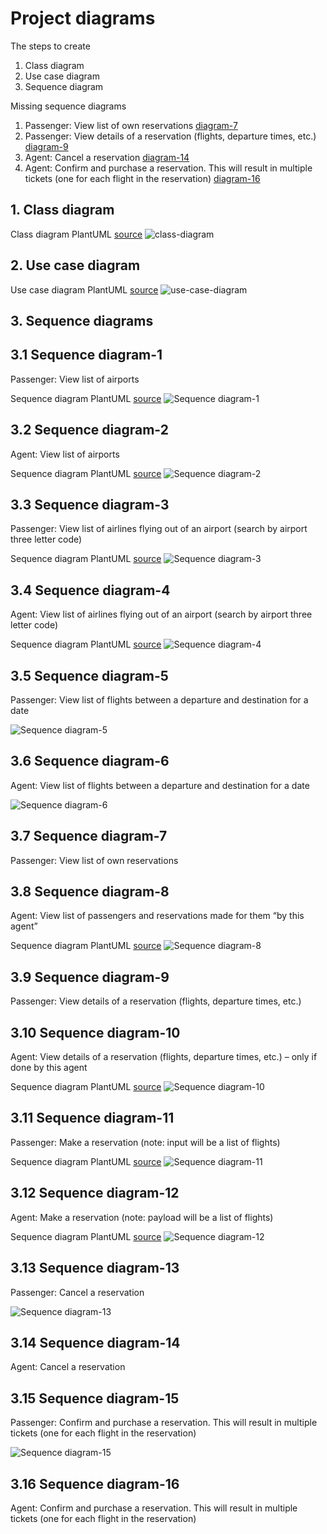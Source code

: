 # Project diagrams

The steps to create

1. Class diagram
2. Use case diagram
3. Sequence diagram

Missing sequence diagrams
1. Passenger: View list of own reservations [diagram-7](#3.7-Sequence-diagram-7) 
2. Passenger: View details of a reservation (flights, departure times, etc.) [diagram-9](#3.9-Sequence-diagram-9)
3. Agent: Cancel a reservation [diagram-14](#3.14-Sequence-diagram-14)
4. Agent: Confirm and purchase a reservation. This will result in multiple tickets (one for each flight in the reservation) [diagram-16](#3.16-Sequence-diagram-16)


## 1. Class diagram

Class diagram PlantUML [source](plantuml/1-class-diagram.md)
![class-diagram](images/1-class-diagram.png)

## 2. Use case diagram

Use case diagram PlantUML [source](plantuml/2-use-case-diagram.md)
![use-case-diagram](images/2-use-case-diagram.png)

## 3. Sequence diagrams

## 3.1 Sequence diagram-1

Passenger: View list of airports

Sequence diagram PlantUML [source](plantuml/3-1-sequence-diagram.md)
![Sequence diagram-1](images/3-1-sequence-diagram.png)

## 3.2 Sequence diagram-2

Agent: View list of airports

Sequence diagram PlantUML [source](plantuml/3-2-sequence-diagram.md)
![Sequence diagram-2](images/3-2-sequence-diagram.png)

## 3.3 Sequence diagram-3

Passenger: View list of airlines flying out of an airport (search by airport three letter code)

Sequence diagram PlantUML [source](plantuml/3-3-sequence-diagram.md)
![Sequence diagram-3](images/3-3-sequence-diagram.png)

## 3.4 Sequence diagram-4

Agent: View list of airlines flying out of an airport (search by airport three letter code)

Sequence diagram PlantUML [source](plantuml/3-4-sequence-diagram.md)
![Sequence diagram-4](images/3-4-sequence-diagram.png)

## 3.5 Sequence diagram-5

Passenger: View list of flights between a departure and destination for a date

![Sequence diagram-5](images/3-5-passenger-search-flights.png)

## 3.6 Sequence diagram-6

Agent: View list of flights between a departure and destination for a date

![Sequence diagram-6](images/3-6-agent-search-flights.png)

## 3.7 Sequence diagram-7
Passenger: View list of own reservations

## 3.8 Sequence diagram-8

Agent: View list of passengers and reservations made for them “by this agent”

Sequence diagram PlantUML [source](plantuml/3-8-sequence-diagram.md)
![Sequence diagram-8](images/3-8-sequence-diagram.png)
## 3.9 Sequence diagram-9
Passenger: View details of a reservation (flights, departure times, etc.)

## 3.10 Sequence diagram-10

Agent: View details of a reservation (flights, departure times, etc.) – only if done by this agent

Sequence diagram PlantUML [source](plantuml/3-10-sequence-diagram.md)
![Sequence diagram-10](images/3-10-sequence-diagram.png)

## 3.11 Sequence diagram-11

Passenger: Make a reservation (note: input will be a list of flights)

Sequence diagram PlantUML [source](plantuml/3-11-sequence-diagram.md)
![Sequence diagram-11](images/3-11-sequence-diagram.png)

## 3.12 Sequence diagram-12

Agent: Make a reservation (note: payload will be a list of flights)

Sequence diagram PlantUML [source](plantuml/3-12-sequence-diagram.md)
![Sequence diagram-12](images/3-12-sequence-diagram.png)

## 3.13 Sequence diagram-13

Passenger: Cancel a reservation

![Sequence diagram-13](images/3-13-cancel_reservation.png)

## 3.14 Sequence diagram-14
Agent: Cancel a reservation

## 3.15 Sequence diagram-15

Passenger: Confirm and purchase a reservation. This will result in multiple tickets (one for each flight in the reservation)

![Sequence diagram-15](images/3-15-confirm_purchase_reservation.png)
## 3.16 Sequence diagram-16
Agent: Confirm and purchase a reservation. This will result in multiple tickets (one for each flight in the reservation)